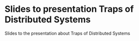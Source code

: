 # Slides to presentation Traps of Distributed Systems

Slides to the presentation about Traps of Distributed Systems
